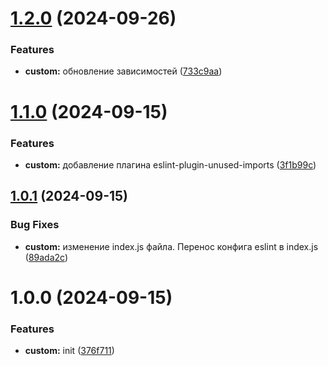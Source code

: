 # [1.2.0](https://github.com/w3k5/eslint/compare/v1.1.0...v1.2.0) (2024-09-26)


### Features

* **custom:** обновление зависимостей ([733c9aa](https://github.com/w3k5/eslint/commit/733c9aa83ee611990a5110ca273db28fbf5d4062))

# [1.1.0](https://github.com/w3k5/eslint/compare/v1.0.1...v1.1.0) (2024-09-15)


### Features

* **custom:** добавление плагина eslint-plugin-unused-imports ([3f1b99c](https://github.com/w3k5/eslint/commit/3f1b99c9b31e1dc63ca979e0d28e7188c86d35a2))

## [1.0.1](https://github.com/w3k5/eslint/compare/v1.0.0...v1.0.1) (2024-09-15)


### Bug Fixes

* **custom:** изменение index.js файла. Перенос конфига eslint в index.js ([89ada2c](https://github.com/w3k5/eslint/commit/89ada2c6058481e9b8ad96671c2ef2cfb51c2c47))

# 1.0.0 (2024-09-15)


### Features

* **custom:** init ([376f711](https://github.com/w3k5/eslint/commit/376f7117bb828e27aa5032fb388ccd17affaccae))
